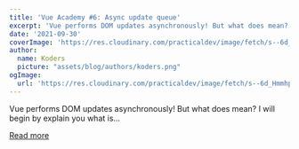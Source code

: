 ```yaml
---
title: 'Vue Academy #6: Async update queue'
excerpt: 'Vue performs DOM updates asynchronously! But what does mean?  I will begin by explain you what is...'
date: '2021-09-30'
coverImage: 'https://res.cloudinary.com/practicaldev/image/fetch/s--6d_Hmmhp--/c_imagga_scale,f_auto,fl_progressive,h_420,q_auto,w_1000/https://dev-to-uploads.s3.amazonaws.com/uploads/articles/60c8zb7fn4xingt1mn2y.png'
author:
  name: Koders
  picture: "assets/blog/authors/koders.png"
ogImage:
  url: 'https://res.cloudinary.com/practicaldev/image/fetch/s--6d_Hmmhp--/c_imagga_scale,f_auto,fl_progressive,h_420,q_auto,w_1000/https://dev-to-uploads.s3.amazonaws.com/uploads/articles/60c8zb7fn4xingt1mn2y.png'
---
```


Vue performs DOM updates asynchronously! But what does mean?  I will begin by explain you what is...

[Read more](https://dev.to/codeoz/vue-academy-6-async-update-queue-56k)
